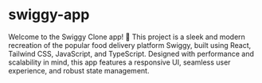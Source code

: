 # swiggy-app
Welcome to the Swiggy Clone app! 🚀 This project is a sleek and modern recreation of the popular food delivery platform Swiggy, built using React, Tailwind CSS, JavaScript, and TypeScript. Designed with performance and scalability in mind, this app features a responsive UI, seamless user experience, and robust state management.
